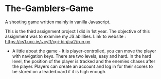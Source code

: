 # The-Gamblers-Game
A shooting game written mainly in vanilla Javascript.

This is the third assignment project I did in 1st year. The objective of this assignment was to examine my JS abilities.
Link to website : https://cs1.ucc.ie/~cyl1/cgi-bin/ca2/run.py

- A little about the game -
It is player-controlled, you can move the player with navigation keys.
There are two levels, easy and hard. In the hard level, the position of the player is tracked and the enemies chases after the player.
Players can create an account and log in for their scores to be stored on a leaderboard if it is high enough.
